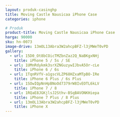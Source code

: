 ```yaml
---
layout: produk-casinghp
title: Moving Castle Nausicaa iPhone Case
categories: iphone

# Produk
product-title: Moving Castle Nausicaa iPhone Case
harga: 90000
sku: hn-0073
image-drive: 13mOL13Abra3W2ahcpBFZ-l3jMWeT0vPD
gallery:
  - url: 15D0_Ot8bCOicTMZbnZaz2Q_NaBKgxNHj
    title: iPhone 5 / 5s / SE
  - url: 1UMnRdykmk3srXZNGuzywIJbvA5Or-cLe
    title: iPhone 6 / 6s
  - url: 1TqnRVfV-a1gscVLZP68HZxaMTpBO-IRe
    title: iPhone 6 Plus / 6s Plus
  - url: 1SOwIQpNnHpBNoOd7379rW8IvEOTL6kLV
    title: iPhone 7 / 8
  - url: 1RQaE8JGKjlsJ2Sthv-BSqBAVONKHiepa
    title: iPhone 7 Plus / 8 Plus
  - url: 13mOL13Abra3W2ahcpBFZ-l3jMWeT0vPD
    title: iPhone X
---
```

